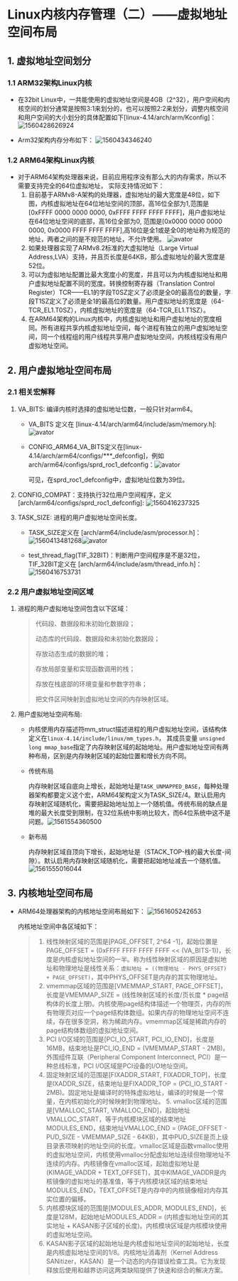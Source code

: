 # Linux内核内存管理（二）——虚拟地址空间布局

## 1. 虚拟地址空间划分

### 1.1 ARM32架构Linux内核

- 在32bit Linux中，一共能使用的虚拟地址空间是4GB（2^32），用户空间和内核空间的划分通常是按照3:1来划分的，也可以按照2:2来划分，调整内核空间和用户空间的大小划分的具体配置如下[linux-4.14/arch/arm/Kconfig]：                                                             ![1560428626924](../picture/32bits-空间划分配置.png)

- Arm32架构内存分布如下：                                               ![1560434346240](../picture/Arm32内存分布.png)

### 1.2 ARM64架构Linux内核

- 对于ARM64架构处理器来说，目前应用程序没有那么大的内存需求，所以不需要支持完全的64位虚拟地址， 实际支持情况如下：
    1. 目前基于ARMv8-A架构的处理器，虚拟地址的最大宽度是48位，如下图，内核虚拟地址在64位地址空间的顶部，高16位全部为1,范围是[0xFFFF 0000 0000 0000, 0xFFFF FFFF FFFF FFFF]，用户虚拟地址在64位地址空间的底部，高16位全部为0, 范围是[0x0000 0000 0000 0000, 0x0000 FFFF FFFF FFFF],高16位是全1或是全0的地址称为规范的地址，两者之间的是不规范的地址，不允许使用。                                                                ![avator](../picture/Arm64内存分布.png)
    2. 如果处理器实现了ARMv8.2标准的大虚拟地址（Large Virtual Address,LVA）支持，并且页长度是64KB，那么虚拟地址的最大宽度是52位。
    3. 可以为虚拟地址配置比最大宽度小的宽度，并且可以为内核虚拟地址和用户虚拟地址配置不同的宽度。转换控制寄存器（Translation Control Register）TCR——EL1的字段T0SZ定义了必须是全0的最高位的数量，字段T1SZ定义了必须是全1的最高位的数量。用户虚拟地址的宽度是（64-TCR_EL1.T0SZ），内核虚拟地址的宽度是（64-TCR_EL1.T1SZ）。
    4. 在ARM64架构的Linux内核中，内核虚拟地址和用户虚拟地址的宽度相同。所有进程共享内核虚拟地址空间，每个进程有独立的用户虚拟地址空间，同一个线程组的用户线程共享用户虚拟地址空间，内核线程没有用户虚拟地址空间。



## 2. 用户虚拟地址空间布局

### 2.1 相关宏解释

1. VA_BITS: 编译内核时选择的虚拟地址位数，一般只针对arm64。

   - VA_BITS 定义在 [linux-4.14/arch/arm64/include/asm/memory.h]:![avator](../picture/va_bits.png)

   - CONFIG_ARM64_VA_BITS定义在[linux-4.14/arch/arm64/configs/***_defconfig]，例如arch/arm64/configs/sprd_roc1_defconfig：![avator](../picture/config_arm64_va_bits.png)

     可见，在sprd_roc1_defconfig中，虚拟地址位数为39位。

2. CONFIG_COMPAT：支持执行32位用户空间程序，定义[arch/arm64/configs/sprd_roc1_defconfig]:	![1560416237325](../picture/config_compat.png)

3. TASK_SIZE: 进程的用户虚拟地址空间长度。

   - TASK_SIZE定义在 [arch/arm64/include/asm/processor.h]：![1560413481268](../picture/task_size.png)![avator](../picture/task_size-1.png)

   - test_thread_flag(TIF_32BIT)：判断用户空间程序是不是32位，TIF_32BIT定义在 [arch/arm64/include/asm/thread_info.h]：![1560416753731](../picture/tif_32bit.png)

### 2.2 用户虚拟地址空间区域

1. 进程的用户虚拟地址空间包含以下区域：

   > 代码段、数据段和未初始化数据段；
   >
   > 动态库的代码段、数据段和未初始化数据段；
   >
   > 存放动态生成的数据的堆；
   >
   > 存放局部变量和实现函数调用的栈；
   >
   > 存放在栈底部的环境变量和参数字符串；
   >
   > 把文件区间映射到虚拟地址空间的内存映射区域。

2. 用户虚拟地址空间布局:

   - 内核使用内存描述符mm_struct描述进程的用户虚拟地址空间，该结构体定义在`linux-4.14/include/linux/mm_types.h`， 其成员变量 `unsigned long mmap_base`指定了内存映射区域的起始地址。用户虚拟地址空间有两种布局，区别是内存映射区域的起始位置和增长方向不同。

   - 传统布局

     内存映射区域自底向上增长，起始地址是`TASK_UNMAPPED_BASE`，每种处理器架构都要定义这个宏，ARM64架构定义为TASK_SIZE/4。默认启用内存映射区域随机化，需要把起始地址加上一个随机值。传统布局的缺点是堆的最大长度受到限制，在32位系统中影响比较大，而64位系统中这不是问题。![1561554360500](../picture/传统布局.png)

   - 新布局

     内存映射区域自顶向下增长，起始地址是（STACK_TOP-栈的最大长度-间隙）。默认启用内存映射区域随机化，需要把起始地址减去一个随机值。![1561555016044](../picture/新布局.png)

## 3. 内核地址空间布局

- ARM64处理器架构的内核地址空间布局如下：                       ![1561605242653](../picture/ARM64架构的内核地址空间布局.png)

  内核地址空间中各区域如下：

  > 1. 线性映射区域的范围是[PAGE_OFFSET, 2^64 -1]，起始位置是PAGE_OFFSET = (0xFFFF FFFF FFFF FFFF << (VA_BITS-1))，长度是内核虚拟地址空间的一半。称为线性映射区域的原因是虚拟地址和物理地址是线性关系：`虚拟地址 = ((物理地址 - PHYS_OFFSET) + PAGE_OFFSET)`，其中PHYS_OFFSET是内存的其实物理地址。
  >2. vmemmap区域的范围是[VMEMMAP_START, PAGE_OFFSET]，长度是VMEMMAP_SIZE = (线性映射区域的长度/页长度 * page结构体的长度上限)。内核使用page结构体描述一个物理页，内存的所有物理页对应一个page结构体数组。如果内存的物理地址空间不连续，存在很多空洞，称为稀疏内存。vmemmap区域是稀疏内存的page结构体数组的虚拟地址空间。
  > 3. PCI I/O区域的范围是[PCI_IO_START, PCI_IO_END]，长度是16MB，结束地址是PCI_IO_END = (VMEMMAP_START - 2MB)。外围组件互联（Peripheral Component Interconnect, PCI）是一种总线标准，PCI I/O区域是PCI设备的I/O地址空间。
  >4. 固定映射区域的范围是[FIXADDR_START, FIXADDR_TOP]，长度是IXADDR_SIZE，结束地址是FIXADDR_TOP = (PCI_IO_START - 2MB)。固定地址是编译时的特殊虚拟地址，编译的时候是一个常量，在内核初始化的时候映射到物理地址。
  >    5. vmalloc区域的范围是[VMALLOC_START, VMALLOC_END]，起始地址VMALLOC_START，等于内核模块区域的结束地址MODULES_END，结束地址VMALLOC_END = (PAGE_OFFSET - PUD_SIZE - VMEMMAP_SIZE - 64KB)，其中PUD_SIZE是页上级目录表项映射的地址空间的长度。vmalloc区域是函数vmalloc使用的虚拟地址空间，内核使用vmalloc分配虚拟地址连续但物理地址不连续的内存。内核镜像在vmalloc区域，起始虚拟地址是(KIMAGE_VADDR + TEXT_OFFSET)，其中KIMAGE_VADDR是内核镜像的虚拟地址的基准值，等于内核模块区域的结束地址MODULES_END，TEXT_OFFSET是内存中的内核镜像相对内存其实位置的偏移。
  >6. 内核模块区域的范围是[MODULES_ADDR, MODULES_END]，长度是128M，起始地址MODULES_ADDR = (内核虚拟地址空间的其实地址 + KASAN影子区域的长度)。内核模块区域是内核模块使用的虚拟地址空间。
  > 7. KASAN影子区域的起始地址是内核虚拟地址空间的起始地址，长度是内核虚拟地址空间的1/8。内核地址消毒剂（Kernel Address SANitizer，KASAN）是一个动态的内存错误检查工具。它为发现释放后使用和越界访问这两类缺陷提供了快速和综合的解决方案。
  >
